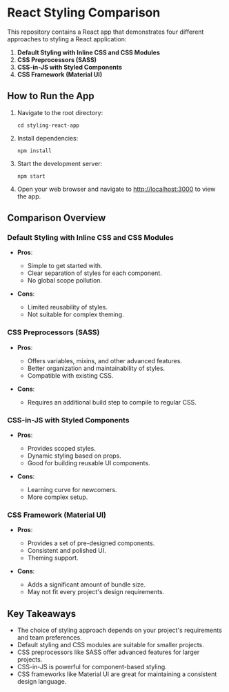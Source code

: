 # React Styling Comparison

This repository contains a React app that demonstrates four different approaches to styling a React application:

1. **Default Styling with Inline CSS and CSS Modules**
2. **CSS Preprocessors (SASS)**
3. **CSS-in-JS with Styled Components**
4. **CSS Framework (Material UI)**

## How to Run the App

1. Navigate to the root directory:
   ```
   cd styling-react-app
   ```

2. Install dependencies:
   ```
   npm install
   ```

3. Start the development server:
   ```
   npm start
   ```

4. Open your web browser and navigate to [http://localhost:3000](http://localhost:3000) to view the app.

## Comparison Overview

### Default Styling with Inline CSS and CSS Modules

- **Pros**:
  - Simple to get started with.
  - Clear separation of styles for each component.
  - No global scope pollution.

- **Cons**:
  - Limited reusability of styles.
  - Not suitable for complex theming.

### CSS Preprocessors (SASS)

- **Pros**:
  - Offers variables, mixins, and other advanced features.
  - Better organization and maintainability of styles.
  - Compatible with existing CSS.

- **Cons**:
  - Requires an additional build step to compile to regular CSS.

### CSS-in-JS with Styled Components

- **Pros**:
  - Provides scoped styles.
  - Dynamic styling based on props.
  - Good for building reusable UI components.

- **Cons**:
  - Learning curve for newcomers.
  - More complex setup.

### CSS Framework (Material UI)

- **Pros**:
  - Provides a set of pre-designed components.
  - Consistent and polished UI.
  - Theming support.

- **Cons**:
  - Adds a significant amount of bundle size.
  - May not fit every project's design requirements.

## Key Takeaways

- The choice of styling approach depends on your project's requirements and team preferences.
- Default styling and CSS modules are suitable for smaller projects.
- CSS preprocessors like SASS offer advanced features for larger projects.
- CSS-in-JS is powerful for component-based styling.
- CSS frameworks like Material UI are great for maintaining a consistent design language.